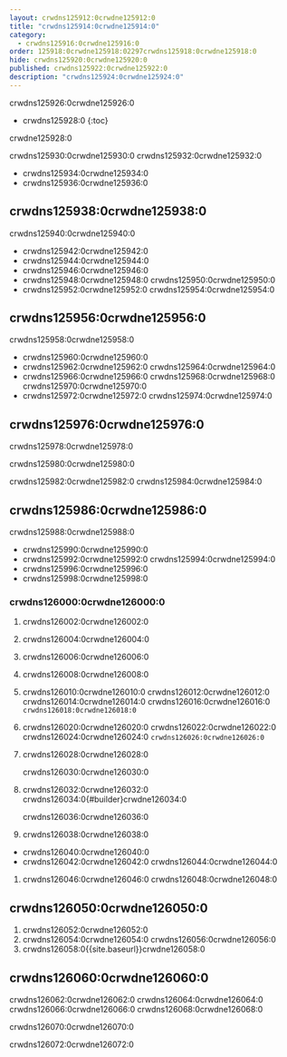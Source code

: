 ```yaml
---
layout: crwdns125912:0crwdne125912:0
title: "crwdns125914:0crwdne125914:0"
category:
  - crwdns125916:0crwdne125916:0
order: 125918:0crwdne125918:02297crwdns125918:0crwdne125918:0
hide: crwdns125920:0crwdne125920:0
published: crwdns125922:0crwdne125922:0
description: "crwdns125924:0crwdne125924:0"
---
```

crwdns125926:0crwdne125926:0

- crwdns125928:0
{:toc}

crwdne125928:0

crwdns125930:0crwdne125930:0 crwdns125932:0crwdne125932:0

- crwdns125934:0crwdne125934:0
- crwdns125936:0crwdne125936:0 

## crwdns125938:0crwdne125938:0

crwdns125940:0crwdne125940:0

- crwdns125942:0crwdne125942:0
- crwdns125944:0crwdne125944:0
- crwdns125946:0crwdne125946:0
- crwdns125948:0crwdne125948:0 crwdns125950:0crwdne125950:0
- crwdns125952:0crwdne125952:0 crwdns125954:0crwdne125954:0

## crwdns125956:0crwdne125956:0

crwdns125958:0crwdne125958:0

- crwdns125960:0crwdne125960:0
- crwdns125962:0crwdne125962:0 crwdns125964:0crwdne125964:0
- crwdns125966:0crwdne125966:0 crwdns125968:0crwdne125968:0 crwdns125970:0crwdne125970:0
- crwdns125972:0crwdne125972:0 crwdns125974:0crwdne125974:0

<!--- Check whether the ACL needs to be more open so the services/build can download build images -->

## crwdns125976:0crwdne125976:0

crwdns125978:0crwdne125978:0

crwdns125980:0crwdne125980:0

crwdns125982:0crwdne125982:0 crwdns125984:0crwdne125984:0

## crwdns125986:0crwdne125986:0

crwdns125988:0crwdne125988:0

- crwdns125990:0crwdne125990:0
- crwdns125992:0crwdne125992:0 crwdns125994:0crwdne125994:0
- crwdns125996:0crwdne125996:0
- crwdns125998:0crwdne125998:0

### crwdns126000:0crwdne126000:0

1. crwdns126002:0crwdne126002:0
2. crwdns126004:0crwdne126004:0
3. crwdns126006:0crwdne126006:0
4. crwdns126008:0crwdne126008:0
5. crwdns126010:0crwdne126010:0 crwdns126012:0crwdne126012:0 crwdns126014:0crwdne126014:0 crwdns126016:0crwdne126016:0 ```crwdns126018:0crwdne126018:0```
6. crwdns126020:0crwdne126020:0 crwdns126022:0crwdne126022:0 crwdns126024:0crwdne126024:0 ```crwdns126026:0crwdne126026:0```
7. crwdns126028:0crwdne126028:0
    
    crwdns126030:0crwdne126030:0

8. crwdns126032:0crwdne126032:0 crwdns126034:0{#builder}crwdne126034:0
    
    crwdns126036:0crwdne126036:0

9. crwdns126038:0crwdne126038:0

- crwdns126040:0crwdne126040:0
- crwdns126042:0crwdne126042:0 crwdns126044:0crwdne126044:0

1. crwdns126046:0crwdne126046:0 crwdns126048:0crwdne126048:0

## crwdns126050:0crwdne126050:0

1. crwdns126052:0crwdne126052:0 
2. crwdns126054:0crwdne126054:0 crwdns126056:0crwdne126056:0
3. crwdns126058:0{{site.baseurl}}crwdne126058:0

## crwdns126060:0crwdne126060:0

crwdns126062:0crwdne126062:0 crwdns126064:0crwdne126064:0 crwdns126066:0crwdne126066:0 crwdns126068:0crwdne126068:0

crwdns126070:0crwdne126070:0

crwdns126072:0crwdne126072:0